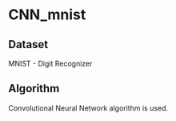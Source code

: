 # CNN_mnist

## Dataset
MNIST - Digit Recognizer 

## Algorithm
Convolutional Neural Network algorithm is used.
